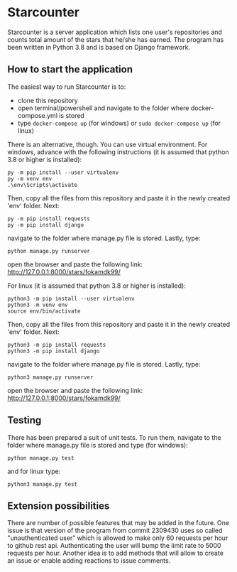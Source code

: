 # Starcounter
Starcounter is a server application which lists one user's repositories and counts total amount of the stars that he/she has earned.
The program has been written in Python 3.8 and is based on Django framework.
## How to start the application
The easiest way to run Starcounter is to:
- clone this repository
- open terminal/powershell and navigate to the folder where docker-compose.yml is stored
- type ``` docker-compose up ``` (for windows) or ``` sudo docker-compose up ``` (for linux)

There is an alternative, though. You can use virtual environment. For windows, advance with the following instructions (it is assumed that python 3.8 or higher is installed):
```
py -m pip install --user virtualenv
py -m venv env
.\env\Scripts\activate
```
Then, copy all the files from this repository and paste it in the newly created 'env' folder. Next:
```
py -m pip install requests
py -m pip install django
```
navigate to the folder where manage.py file is stored. Lastly, type:
```
python manage.py runserver
```
open the browser and paste the following link: http://127.0.0.1:8000/stars/fokamdk99/

For linux (it is assumed that python 3.8 or higher is installed):
```
python3 -m pip install --user virtualenv
python3 -m venv env
source env/bin/activate
```
Then, copy all the files from this repository and paste it in the newly created 'env' folder. Next:
```
python3 -m pip install requests
python3 -m pip install django
```
navigate to the folder where manage.py file is stored. Lastly, type:
```
python3 manage.py runserver
```
open the browser and paste the following link: http://127.0.0.1:8000/stars/fokamdk99/

## Testing
There has been prepared a suit of unit tests. To run them, navigate to the folder where manage.py file is stored and type (for windows):
```
python manage.py test
```
and for linux type:
```
python3 manage.py test
```

## Extension possibilities
There are number of possible features that may be added in the future. One issue is that version of the program from commit 2309430 uses so called "unauthenticated user" which is allowed to make only 60 requests per hour to github rest api. Authenticating the user will bump the limit rate to 5000 requests per hour. Another idea is to add methods that will allow to create an issue or enable adding reactions to issue comments.
